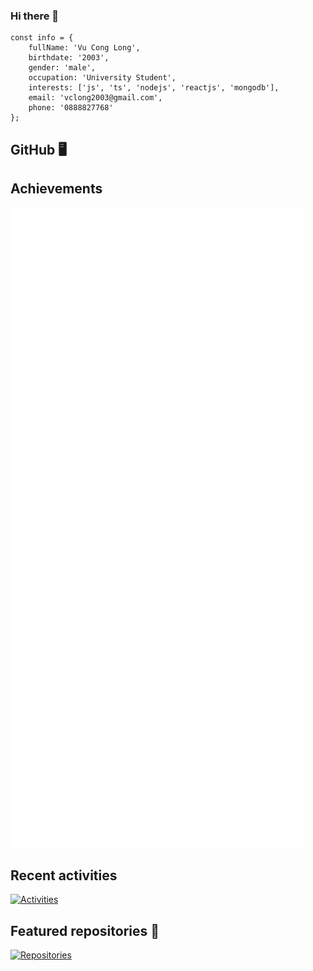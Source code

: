 ### Hi there 👋

```
const info = {
	fullName: 'Vu Cong Long',
	birthdate: '2003',
	gender: 'male',
	occupation: 'University Student',
	interests: ['js', 'ts', 'nodejs', 'reactjs', 'mongodb'],
	email: 'vclong2003@gmail.com',
  	phone: '0888827768'
};
```
## GitHub 🖥️

## Achievements
![Metrics](/achievements.svg)

## Recent activities
[![Activities](/metrics.activity.svg "GitHub activities")](#)



## Featured repositories 🌟
[![Repositories](/metrics.plugin.repositories.svg "Repositories")](#)


<!-- ily tm -->


